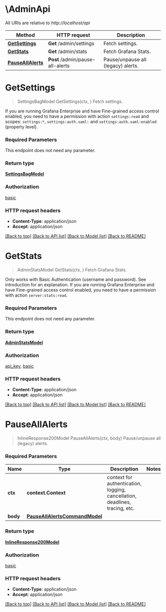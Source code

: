 # \AdminApi

All URIs are relative to *http://localhost/api*

Method | HTTP request | Description
------------- | ------------- | -------------
[**GetSettings**](AdminApi.md#GetSettings) | **Get** /admin/settings | Fetch settings.
[**GetStats**](AdminApi.md#GetStats) | **Get** /admin/stats | Fetch Grafana Stats.
[**PauseAllAlerts**](AdminApi.md#PauseAllAlerts) | **Post** /admin/pause-all-alerts | Pause/unpause all (legacy) alerts.


# **GetSettings**
> SettingsBagModel GetSettings(ctx, )
Fetch settings.

If you are running Grafana Enterprise and have Fine-grained access control enabled, you need to have a permission with action `settings:read` and scopes: `settings:*`, `settings:auth.saml:` and `settings:auth.saml:enabled` (property level).

### Required Parameters
This endpoint does not need any parameter.

### Return type

[**SettingsBagModel**](SettingsBag.md)

### Authorization

[basic](../README.md#basic)

### HTTP request headers

 - **Content-Type**: application/json
 - **Accept**: application/json

[[Back to top]](#) [[Back to API list]](../README.md#documentation-for-api-endpoints) [[Back to Model list]](../README.md#documentation-for-models) [[Back to README]](../README.md)

# **GetStats**
> AdminStatsModel GetStats(ctx, )
Fetch Grafana Stats.

Only works with Basic Authentication (username and password). See introduction for an explanation. If you are running Grafana Enterprise and have Fine-grained access control enabled, you need to have a permission with action `server:stats:read`.

### Required Parameters
This endpoint does not need any parameter.

### Return type

[**AdminStatsModel**](AdminStats.md)

### Authorization

[api_key](../README.md#api_key), [basic](../README.md#basic)

### HTTP request headers

 - **Content-Type**: application/json
 - **Accept**: application/json

[[Back to top]](#) [[Back to API list]](../README.md#documentation-for-api-endpoints) [[Back to Model list]](../README.md#documentation-for-models) [[Back to README]](../README.md)

# **PauseAllAlerts**
> InlineResponse200Model PauseAllAlerts(ctx, body)
Pause/unpause all (legacy) alerts.

### Required Parameters

Name | Type | Description  | Notes
------------- | ------------- | ------------- | -------------
 **ctx** | **context.Context** | context for authentication, logging, cancellation, deadlines, tracing, etc.
  **body** | [**PauseAllAlertsCommandModel**](PauseAllAlertsCommandModel.md)|  | 

### Return type

[**InlineResponse200Model**](inline_response_200.md)

### Authorization

[basic](../README.md#basic)

### HTTP request headers

 - **Content-Type**: application/json
 - **Accept**: application/json

[[Back to top]](#) [[Back to API list]](../README.md#documentation-for-api-endpoints) [[Back to Model list]](../README.md#documentation-for-models) [[Back to README]](../README.md)

